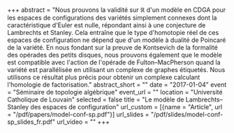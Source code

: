+++
abstract = "Nous prouvons la validité sur ℝ d'un modèle en CDGA pour les espaces de configurations des variétés simplement connexes dont la caractéristique d'Euler est nulle, répondant ainsi à une conjecture de Lambrechts et Stanley. Cela entraîne que le type d'homotopie réel de ces espaces de configuration ne dépend que d'un modèle à dualité de Poincaré de la variété. En nous fondant sur la preuve de Kontsevich de la formalité des opérades des petits disques, nous prouvons également que le modèle est compatible avec l'action de l'opérade de Fulton–MacPherson quand la variété est parallélisée en utilisant un complexe de graphes étiquetés. Nous utilisons ce résultat plus précis pour obtenir un complexe calculant l'homologie de factorisation."
abstract_short = ""
date = "2017-01-04"
event = "Séminaire de topologie algébrique"
event_url = ""
location = "Université Catholique de Louvain"
selected = false
title = "Le modèle de Lambrechts–Stanley des espaces de configuration"
url_custom = [{name = "Article", url = "/pdf/papers/model-conf-sp.pdf"}]
url_slides = "/pdf/slides/model-conf-sp_slides_fr.pdf"
url_video = ""
+++
